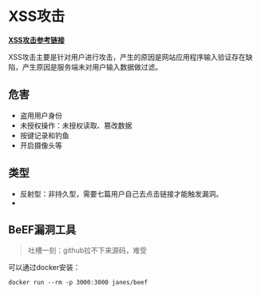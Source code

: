 # XSS攻击

**[XSS攻击参考链接](https://www.cnblogs.com/liuhuan086/p/14741974.html)**

XSS攻击主要是针对用户进行攻击，产生的原因是网站应用程序输入验证存在缺陷，产生原因是服务端未对用户输入数据做过滤。

## 危害

*  盗用用户身份
* 未授权操作：未授权读取、篡改数据
* 按键记录和钓鱼
* 开启摄像头等



## 类型

* 反射型：非持久型，需要七篇用户自己去点击链接才能触发漏洞。
* 

## BeEF漏洞工具

> 吐槽一刻：github拉不下来源码，难受

可以通过docker安装：

```
docker run --rm -p 3000:3000 janes/beef
```

